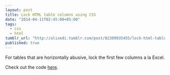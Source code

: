 ```yaml
---
layout: post
title: Lock HTML table columns using CSS
date: "2014-04-11T02:45:00+05:00"
tags: 
  - css
  - html
tumblr_url: "http://alixedi.tumblr.com/post/82309935455/lock-html-table-columns-using-css"
published: true
---
```


For tables that are horizontally abusive, lock the first few columns a la Excel.

Check out the code [here](http://codepen.io/alixedi/pen/jhGaf).
